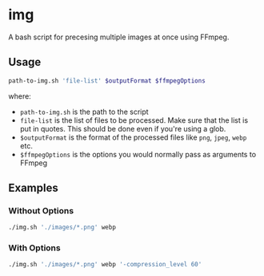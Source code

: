 # img

A bash script for precesing multiple images at once using FFmpeg.

## Usage

```sh
path-to-img.sh 'file-list' $outputFormat $ffmpegOptions
```

where:

- `path-to-img.sh` is the path to the script
- `file-list` is the list of files to be processed. Make sure that the list is
  put in quotes. This should be done even if you're using a glob.
- `$outputFormat` is the format of the processed files like `png`, `jpeg`, 
  `webp` etc.
- `$ffmpegOptions` is the options you would normally pass as arguments to FFmpeg

## Examples

### Without Options

```sh
./img.sh './images/*.png' webp
```

### With Options

```sh
./img.sh './images/*.png' webp '-compression_level 60'
```
